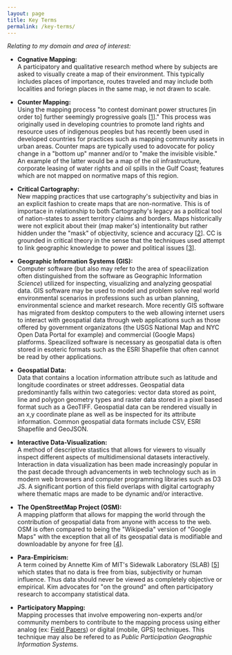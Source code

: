 ```yaml
---
layout: page
title: Key Terms 
permalink: /key-terms/
---
```

*Relating to my domain and area of interest:*

- **Cognative Mapping:**  
A participatory and qualitative research method where by subjects are asked to visually create a map of their environment. This typically includes places of importance, routes traveled and may include both localities and foriegn places in the same map, ie not drawn to scale.

- **Counter Mapping:**  
Using the mapping process "to contest dominant power structures [in order to] further seemingly progressive goals [[1][1]]." This process was originally used in developing countries to promote land rights and resource uses of indigenous peoples but has recently been used in developed countries for practices such as mapping community assets in urban areas.  Counter maps are typically used to adovocate for policy change in a "bottom up" manner and/or to "make the invisible visible." An example of the latter would be a map of the oil infrastructure, corporate leasing of water rights and oil spills in the Gulf Coast; features which are not mapped on normative maps of this region. 

- **Critical Cartography:**  
New mapping practices that use cartography's subjectivity and bias in an explicit fashion to create maps that are non-normative. This is of importace in relationship to both Cartography's legacy as a political tool of nation-states to assert territory claims and borders. Maps historically were not explicit about their (map maker's) intentionality but rather hidden under the "mask" of objectivity, science and accuracy [[2][2]]. CC is grounded in critical theory in the sense that the techniques used attempt to link geographic knowledge to power and political issues [[3][3]]. 

- **Geographic Information Systems (GIS):**  
Computer software (but also may refer to the area of speacilization often distinguished from the software as Geographic Information *Science*) utilized for inspecting, visualizing and analyzing geospatial data. GIS software may be used to model and problem solve real world environmental scenarios in professions such as urban planning, environmental science and market research. More recently GIS software has migrated from desktop computers to the web allowing internet users to interact with geospatial data through web applications such as those offered by government organizatons (the USGS National Map and NYC Open Data Portal for example) and commercial (Google Maps) platforms. Speacilized software is necessary as geospatial data is often stored in esoteric formats such as the ESRI Shapefile that often cannot be read by other applications.

- **Geospatial Data:**  
Data that contains a location information attribute such as latitude and longitude coordinates or street addresses. Geospatial data predominantly falls within two categories: vector data stored as point, line and polygon geometry types and raster data stored in a pixel based format such as a GeoTIFF. Geospatial data can be rendered visually in an x,y coordinate plane as well as be inspected for its attribute information. Common geospatial data formats include CSV, ESRI Shapefile and GeoJSON.

- **Interactive Data-Visualization:**  
A method of descriptive stastics that allows for viewers to visually inspect different aspects of multidimensional datasets interactively. Interaction in data visualization has been made increasingly popular in the past decade through advancements in web technology such as in modern web browsers and computer programming libraries such as D3 JS. A significant portion of this field overlaps with digital cartography where thematic maps are made to be dynamic and/or interactive.

- **The OpenStreetMap Project (OSM):**  
A mapping platform that allows for mapping the world through the contribution of geospatial data from anyone with access to the web. OSM is often compared to being the "Wikipedia" version of "Google Maps" with the exception that all of its geospatial data is modifiable and downloadable by anyone for free [[4][4]].

- **Para-Empiricism:**  
A term coined by Annette Kim of MIT's Sidewalk Laboratory (SLAB) [[5][5]] which states that no data is free from bias, subjectivity or human influence. Thus data should never be viewed as completely objective or empirical. Kim advocates for "on the ground" and often participatory research to accompany statistical data.

- **Participatory Mapping:**  
Mapping processes that involve empowering non-experts and/or community members to contribute to the mapping process using either analog (ex: [Field Papers](http://fieldpapers.org/)) or digital (mobile, GPS) techniques. This technique may also be refered to as *Public Participation Geographic Information Systems.* 

[1]: http://en.wikipedia.org/wiki/Counter-mapping#cite_note-1
[2]: http://www.goodreads.com/book/show/1042943.The_Power_of_Maps
[3]: http://en.wikipedia.org/wiki/Critical_cartography
[4]: http://www.openstreetmap.org/about
[5]: http://slab.scripts.mit.edu/wp/
